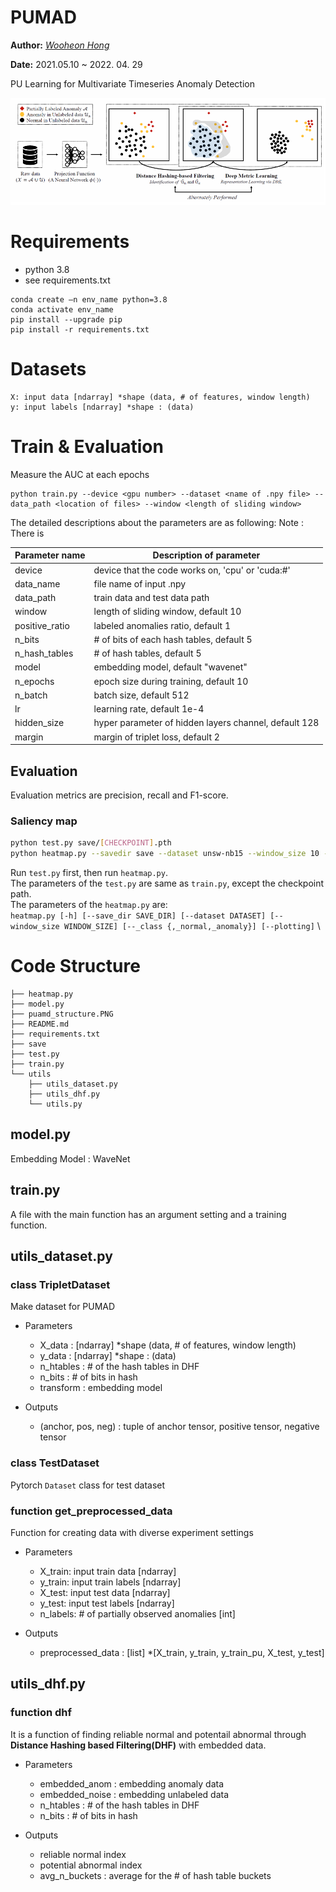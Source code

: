 
PUMAD 
==============

**Author:** *[Wooheon Hong](https://www.linkedin.com/in/wooheon-hong-b33621200/)*

**Date:** 2021.05.10 ~ 2022. 04. 29

PU Learning for Multivariate Timeseries Anomaly Detection 

![pumad](puamd_structure.PNG)

# Requirements

- python 3.8
- see requirements.txt

```
conda create –n env_name python=3.8
conda activate env_name
pip install --upgrade pip
pip install -r requirements.txt
```

# Datasets 

```
X: input data [ndarray] *shape (data, # of features, window length) 
y: input labels [ndarray] *shape : (data) 
```

# Train & Evaluation 

Measure the AUC at each epochs 

```
python train.py --device <gpu number> --dataset <name of .npy file> --data_path <location of files> --window <length of sliding window> 
```

The detailed descriptions about the parameters are as following:
Note : There is 

| Parameter name | Description of parameter |
| --- | --- |
| device | device that the code works on, 'cpu' or 'cuda:\#' | 
| data_name | file name of input .npy |
| data_path | train data and test data path |
| window | length of sliding window, default 10 |
| positive_ratio | labeled anomalies ratio, default 1 |
| n_bits | # of bits of each hash tables, default 5|
| n_hash_tables | # of hash tables, default 5|
| model | embedding model, default "wavenet" |
| n_epochs | epoch size during training, default 10|
| n_batch | batch size, default 512 |
| lr | learning rate, default 1e-4 |
| hidden_size | hyper parameter of hidden layers channel, default 128 |
| margin | margin of triplet loss, default 2 |

## Evaluation 

Evaluation metrics are precision, recall and F1-score.


### Saliency map
```sh
python test.py save/[CHECKPOINT].pth
python heatmap.py --savedir save --dataset unsw-nb15 --window_size 10 --plotting
```
Run `test.py` first, then run `heatmap.py`. \
The parameters of the `test.py` are same as `train.py`, except the checkpoint path.\
The parameters of the `heatmap.py` are:\
`heatmap.py [-h] [--save_dir SAVE_DIR] [--dataset DATASET] [--window_size WINDOW_SIZE] [--_class {,_normal,_anomaly}] [--plotting]` \

# Code Structure 

```
├── heatmap.py
├── model.py
├── puamd_structure.PNG
├── README.md
├── requirements.txt
├── save
├── test.py
├── train.py
└── utils
    ├── utils_dataset.py
    ├── utils_dhf.py
    └── utils.py
```

## model.py 

Embedding Model : WaveNet 

## train.py 

A file with the main function has an argument setting and a training function.

## utils_dataset.py 

### class TripletDataset 

Make dataset for PUMAD 

- Parameters 
  - X_data : [ndarray] \*shape (data, # of features, window length) 
  - y_data : [ndarray] \*shape : (data) 
  - n_htables : # of the hash tables in DHF 
  - n_bits : # of bits in hash 
  - transform : embedding model 


- Outputs 
  - (anchor, pos, neg) : tuple of anchor tensor, positive tensor, negative tensor 

### class TestDataset

Pytorch `Dataset` class for test dataset 

### function get_preprocessed_data

Function for creating data with diverse experiment settings 

- Parameters 
  - X_train: input train data [ndarray]
  - y_train: input train labels [ndarray]
  - X_test: input test data [ndarray]
  - y_test: input test labels [ndarray]
  - n_labels: # of partially observed anomalies [int]

- Outputs 
  - preprocessed_data : [list] \*[X_train, y_train, y_train_pu, X_test, y_test]

## utils_dhf.py

### function dhf

It is a function of finding reliable normal and potentail abnormal through **Distance Hashing based Filtering(DHF)** with embedded data.

- Parameters 
  - embedded_anom : embedding anomaly data 
  - embedded_noise : embedding unlabeled data 
  - n_htables : # of the hash tables in DHF 
  - n_bits : # of bits in hash 

- Outputs 
  - reliable normal index 
  - potential abnormal index 
  - avg_n_buckets : average for the # of hash table buckets 

